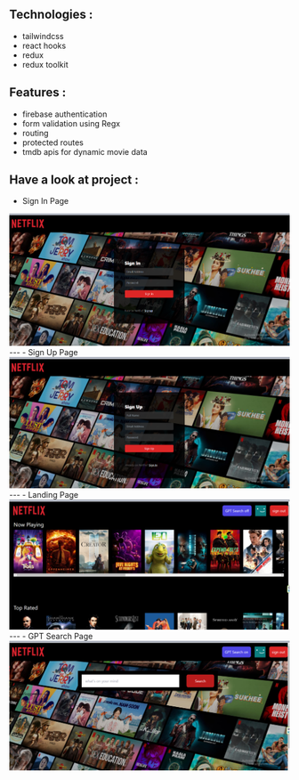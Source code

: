 ## Technologies :
- tailwindcss
- react hooks
- redux
- redux toolkit
## Features  :
- firebase authentication
- form validation using Regx
- routing
- protected routes
- tmdb apis for dynamic movie data
## Have a look at project :
- Sign In Page
<img alt="signin page" src="./project-images/sign-in.png"/>
---
- Sign Up Page
<img alt="Signup page" src="./project-images/sign-up.png"/>
---
- Landing Page
<img alt="Landing page" src="./project-images/landing-page.png"/>
---
- GPT Search Page
<img alt="GPT Search page" src="./project-images/gpt-search-on.png"/>
